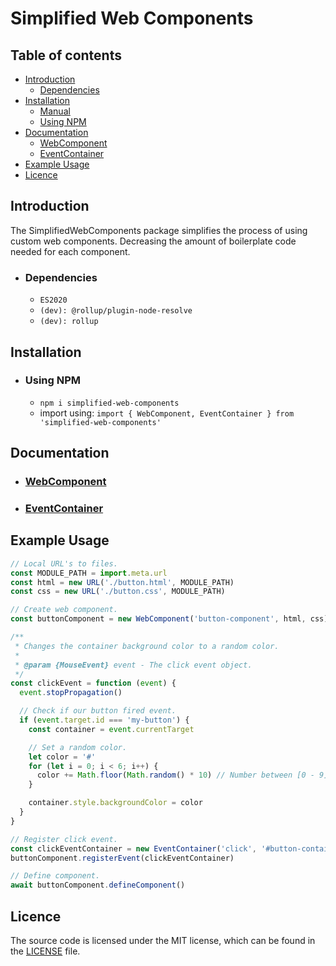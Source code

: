 # Simplified Web Components

## Table of contents
* [Introduction](#introduction)
    * [Dependencies](#dependencies)
* [Installation](#installation)
    * [Manual](#manual)
    * [Using NPM](#using-npm)
* [Documentation](#documentation)
    * [WebComponent](./documentation/WebComponent.md)
    * [EventContainer](./documentation/EventContainer.md)
* [Example Usage](#example-usage)
* [Licence](#licence)

## Introduction <a name="introduction"></a>
The SimplifiedWebComponents package simplifies the process of using custom web components. Decreasing the amount of boilerplate code needed for each component.

* ### Dependencies <a name="dependencies"></a>
  * `ES2020`
  * `(dev): @rollup/plugin-node-resolve`
  * `(dev): rollup`

## Installation <a name="installation"></a>

* ### Using NPM <a name="using-npm"></a>
  * `npm i simplified-web-components`
  * import using: `import { WebComponent, EventContainer } from 'simplified-web-components'`

## Documentation <a name="documentation"></a>

* ### [WebComponent](./documentation/WebComponent.md)
* ### [EventContainer](./documentation/EventContainer.md)

## Example Usage <a name="example-usage"></a>
```js
// Local URL's to files.
const MODULE_PATH = import.meta.url
const html = new URL('./button.html', MODULE_PATH)
const css = new URL('./button.css', MODULE_PATH)

// Create web component.
const buttonComponent = new WebComponent('button-component', html, css)

/**
 * Changes the container background color to a random color.
 *
 * @param {MouseEvent} event - The click event object.
 */
const clickEvent = function (event) {
  event.stopPropagation()

  // Check if our button fired event.
  if (event.target.id === 'my-button') {
    const container = event.currentTarget

    // Set a random color.
    let color = '#'
    for (let i = 0; i < 6; i++) {
      color += Math.floor(Math.random() * 10) // Number between [0 - 9].
    }

    container.style.backgroundColor = color
  }
}

// Register click event.
const clickEventContainer = new EventContainer('click', '#button-container', clickEvent)
buttonComponent.registerEvent(clickEventContainer)

// Define component.
await buttonComponent.defineComponent()
```

## Licence <a name=licence></a>
The source code is licensed under the MIT license, which can be found in the [LICENSE](./LICENSE) file.